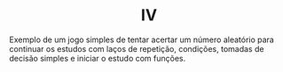 <h1 align="center" font-weigth="bold">IV</h1>
<p>Exemplo de um jogo simples de tentar acertar um número aleatório para continuar os estudos com laços de repetição, condições, tomadas de decisão simples e iniciar o estudo com funções.</p>